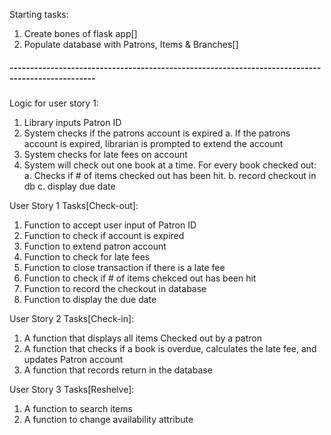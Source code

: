 Starting tasks:
1. Create bones of flask app[]
2. Populate database with Patrons, Items & Branches[]


##### ------------------------------------------------------------------------------------------------- #####
Logic for user story 1:
1. Library inputs Patron ID
2. System checks if the patrons account is expired
    a. If the patrons account is expired, librarian is prompted to extend the account
3. System checks for late fees on account
4. System will check out one book at a time.
    For every book checked out:
        a. Checks if # of items checked out has been hit.
        b. record checkout in db
        c. display due date

User Story 1 Tasks[Check-out]:
1. Function to accept user input of Patron ID
2. Function to check if account is expired
3. Function to extend patron account
4. Function to check for late fees
5. Function to close transaction if there is a late fee
6. Function to check if # of items chekced out has been hit
7. Function to record the checkout in database
8. Function to display the due date


User Story 2 Tasks[Check-in]:
1. A function that displays all items Checked out by a patron
2. A function that checks if a book is overdue, calculates the late fee, and updates Patron account
3. A function that records return in the database



User Story 3 Tasks[Reshelve]:
1. A function to search items
2. A function to change availability attribute